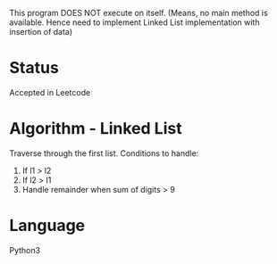 
This program DOES NOT execute on itself. (Means, no main method is available.
Hence need to implement Linked List implementation with insertion of data)

# Status
Accepted in Leetcode

# Algorithm - Linked List
Traverse through the first list.
Conditions to handle:
1. If l1 > l2
2. If l2 > l1
3. Handle remainder when sum of digits > 9

# Language
Python3
